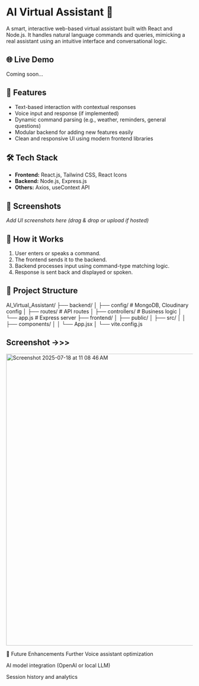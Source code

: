 # AI Virtual Assistant 🤖

A smart, interactive web-based virtual assistant built with React and Node.js. It handles natural language commands and queries, mimicking a real assistant using an intuitive interface and conversational logic.

## 🌐 Live Demo
Coming soon...

## 🚀 Features
- Text-based interaction with contextual responses
- Voice input and response (if implemented)
- Dynamic command parsing (e.g., weather, reminders, general questions)
- Modular backend for adding new features easily
- Clean and responsive UI using modern frontend libraries

## 🛠 Tech Stack
- **Frontend:** React.js, Tailwind CSS, React Icons
- **Backend:** Node.js, Express.js
- **Others:** Axios, useContext API

## 📸 Screenshots
_Add UI screenshots here (drag & drop or upload if hosted)_

## 🧠 How it Works
1. User enters or speaks a command.
2. The frontend sends it to the backend.
3. Backend processes input using command-type matching logic.
4. Response is sent back and displayed or spoken.

## 📂 Project Structure


AI_Virtual_Assistant/
├── backend/
│ ├── config/ # MongoDB, Cloudinary config
│ ├── routes/ # API routes
│ ├── controllers/ # Business logic
│ └── app.js # Express server
├── frontend/
│ ├── public/
│ ├── src/
│ │ ├── components/
│ │ └── App.jsx
│ └── vite.config.js

## Screenshot ->>>


<img width="1440" height="788" alt="Screenshot 2025-07-18 at 11 08 46 AM" src="https://github.com/user-attachments/assets/946e6af9-91b7-4aff-ba2b-0e23a6e120b5" />



📌 Future Enhancements
Further Voice assistant optimization

AI model integration (OpenAI or local LLM)

Session history and analytics
